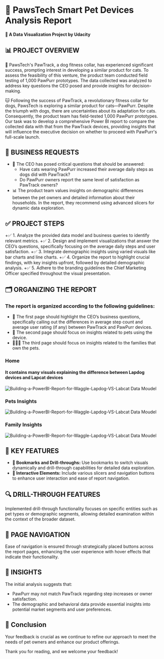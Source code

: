 # 🐾 PawsTech Smart Pet Devices Analysis Report
#### 📘 A Data Visualization Project by Udacity

## 📊 PROJECT OVERVIEW
🐶 PawsTech's PawTrack, a dog fitness collar, has experienced significant success, prompting interest in developing a similar product for cats. To assess the feasibility of this venture, the product team conducted field testing of 1,000 PawPurr prototypes. The data collected was analyzed to address key questions the CEO posed and provide insights for decision-making.

🐱 Following the success of PawTrack, a revolutionary fitness collar for dogs, PawsTech is exploring a similar product for cats—PawPurr. Despite the triumph with dogs, there are uncertainties about its adaptation for cats. Consequently, the product team has field-tested 1,000 PawPurr prototypes. Our task was to develop a comprehensive Power BI report to compare the collected data with that from the PawTrack devices, providing insights that will influence the executive decision on whether to proceed with PawPurr's full-scale launch.

## 📑 BUSINESS REQUESTS
+ 🏢 The CEO has posed critical questions that should be answered:
  * Have cats wearing PawPurr increased their average daily steps as dogs did with PawTrack?
  * Do PawPurr owners report the same level of satisfaction as PawTrack owners?
+ 📊 The product team values insights on demographic differences between the pet owners and detailed information about their households. In the report, they recommend using advanced slicers for dynamic data exploration.

## ✅ PROJECT STEPS
+✅ 1. Analyze the provided data model and business queries to identify relevant metrics.
+✅ 2. Design and implement visualizations that answer the CEO’s questions, specifically focusing on the average daily steps and user satisfaction.
+✅ 3. Integrate demographic insights using varied visuals like bar charts and line charts.
+✅ 4. Organize the report to highlight crucial findings, with key insights upfront, followed by detailed demographic analysis.
+✅ 5. Adhere to the branding guidelines the Chief Marketing Officer specified throughout the visual presentation.
## 🗂️ ORGANIZING THE REPORT
### The report is organized according to the following guidelines:
  * 📄 The first page should highlight the CEO’s business questions, specifically calling out the differences in average step count and average user rating (if any) between PawTrack and PawPurr devices.
  * 🐾 The second page should focus on insights related to pets using the device.
  * 👨‍👩‍👦 The third page should focus on insights related to the families that own the pets.
### Home 
#### It contains many visuals explaining the difference between Lapdog devices and Lapcat devices
![Building-a-PowerBI-Report-for-Waggle-Lapdog-VS-Labcat Data Moudel](Screenshots/Home.png)

### Pets Insights
![Building-a-PowerBI-Report-for-Waggle-Lapdog-VS-Labcat Data Moudel](Screenshots/Pets-Insights.png)

### Family Insights
![Building-a-PowerBI-Report-for-Waggle-Lapdog-VS-Labcat Data Moudel](Screenshots/Family-Insights.png)

## 🌟 KEY FEATURES
+ **🔖 Bookmarks and Drill-throughs:** Use bookmarks to switch visuals dynamically and drill-through capabilities for detailed data exploration.
+ **🔧 Interactive Elements:** Include various slicers and navigation buttons to enhance user interaction and ease of report navigation.

## 🔍 DRILL-THROUGH FEATURES
Implemented drill-through functionality focuses on specific entities such as pet types or demographic segments, allowing detailed examination within the context of the broader dataset.

## 🧭 PAGE NAVIGATION
Ease of navigation is ensured through strategically placed buttons across the report pages, enhancing the user experience with hover effects that indicate their functionality.

## 🔎 INSIGHTS
The initial analysis suggests that:
+ PawPurr may not match PawTrack regarding step increases or owner satisfaction.
+ The demographic and behavioral data provide essential insights into potential market segments and user preferences.

## 📝 Conclusion
Your feedback is crucial as we continue to refine our approach to meet the needs of pet owners and enhance our product offerings.

Thank you for reading, and we welcome your feedback!
